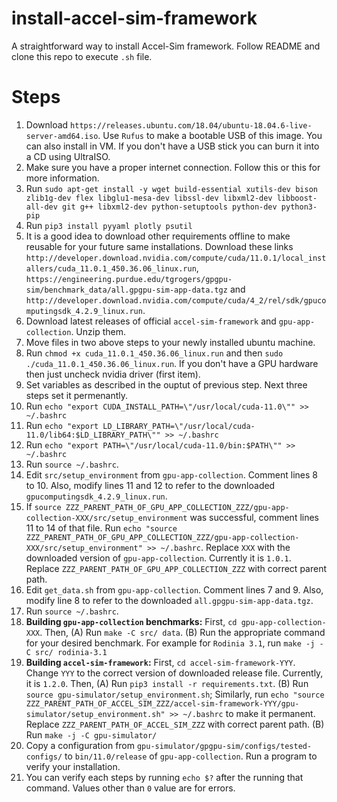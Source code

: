 # install-accel-sim-framework
A straightforward way to install Accel-Sim framework. Follow README and clone this repo to execute `.sh` file.

# Steps
1) Download `https://releases.ubuntu.com/18.04/ubuntu-18.04.6-live-server-amd64.iso`. Use `Rufus` to make a bootable USB of this image. You can also install in VM. If you don't have a USB stick you can burn it into a CD using UltraISO.
2) Make sure you have a proper internet connection. Follow this or this for more information.
3) Run `sudo apt-get install -y wget build-essential xutils-dev bison zlib1g-dev flex libglu1-mesa-dev libssl-dev libxml2-dev libboost-all-dev git g++ libxml2-dev python-setuptools python-dev python3-pip`
4) Run `pip3 install pyyaml plotly psutil`
5) It is a good idea to download other requirements offline to make reusable for your future same installations. Download these links `http://developer.download.nvidia.com/compute/cuda/11.0.1/local_installers/cuda_11.0.1_450.36.06_linux.run`, `https://engineering.purdue.edu/tgrogers/gpgpu-sim/benchmark_data/all.gpgpu-sim-app-data.tgz` and `http://developer.download.nvidia.com/compute/cuda/4_2/rel/sdk/gpucomputingsdk_4.2.9_linux.run`.
6) Download latest releases of official `accel-sim-framework` and `gpu-app-collection`. Unzip them.
7) Move files in two above steps to your newly installed ubuntu machine.
8) Run `chmod +x cuda_11.0.1_450.36.06_linux.run` and then `sudo ./cuda_11.0.1_450.36.06_linux.run`. If you don't have a GPU hardware then just uncheck nvidia driver (first item).
9) Set variables as described in the ouptut of previous step. Next three steps set it permenantly.
10) Run `echo "export CUDA_INSTALL_PATH=\"/usr/local/cuda-11.0\"" >> ~/.bashrc`
11) Run `echo "export LD_LIBRARY_PATH=\"/usr/local/cuda-11.0/lib64:$LD_LIBRARY_PATH\"" >> ~/.bashrc`
12) Run `echo "export PATH=\"/usr/local/cuda-11.0/bin:$PATH\"" >> ~/.bashrc`
13) Run `source ~/.bashrc`.
14) Edit `src/setup_environment` from `gpu-app-collection`. Comment lines 8 to 10. Also, modify lines 11 and 12 to refer to the downloaded `gpucomputingsdk_4.2.9_linux.run`.
15) If `source ZZZ_PARENT_PATH_OF_GPU_APP_COLLECTION_ZZZ/gpu-app-collection-XXX/src/setup_environment` was successful, comment lines 11 to 14 of that file. Run `echo "source ZZZ_PARENT_PATH_OF_GPU_APP_COLLECTION_ZZZ/gpu-app-collection-XXX/src/setup_environment" >> ~/.bashrc`. Replace `XXX` with the downloaded version of `gpu-app-collection`. Currently it is `1.0.1`. Replace `ZZZ_PARENT_PATH_OF_GPU_APP_COLLECTION_ZZZ` with correct parent path.
16) Edit `get_data.sh` from `gpu-app-collection`. Comment lines 7 and 9. Also, modify line 8 to refer to the downloaded `all.gpgpu-sim-app-data.tgz`.
17) Run `source ~/.bashrc`.
18) **Building `gpu-app-collection` benchmarks:** First, `cd gpu-app-collection-XXX`. Then, (A) Run `make -C src/ data`. (B) Run the appropriate command for your desired benchmark. For example for `Rodinia 3.1`, run `make -j -C src/ rodinia-3.1`
19) **Building `accel-sim-framework`:** First, `cd accel-sim-framework-YYY`. Change `YYY` to the correct version of downloaded release file. Currently, it is `1.2.0`. Then, (A) Run `pip3 install -r requirements.txt`. (B) Run `source gpu-simulator/setup_environment.sh`; Similarly, run `echo "source ZZZ_PARENT_PATH_OF_ACCEL_SIM_ZZZ/accel-sim-framework-YYY/gpu-simulator/setup_environment.sh" >> ~/.bashrc` to make it permanent. Replace `ZZZ_PARENT_PATH_OF_ACCEL_SIM_ZZZ` with correct parent path. (B) Run `make -j -C gpu-simulator/`
20) Copy a configuration from `gpu-simulator/gpgpu-sim/configs/tested-configs/` to `bin/11.0/release` of `gpu-app-collection`. Run a program to verify your installation.
21) You can verify each steps by running `echo $?` after the running that command. Values other than `0` value are for errors.
